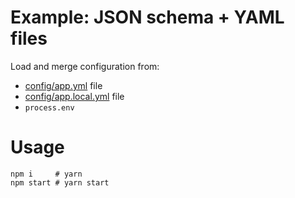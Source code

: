 # Example: JSON schema + YAML files

Load and merge configuration from:
 
* [config/app.yml](config/app.yml) file
* [config/app.local.yml](config/app.local.yml) file
* `process.env`

# Usage

```shell
npm i     # yarn
npm start # yarn start
```

